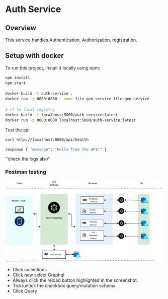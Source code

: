 # Auth Service

## Overview
This service handles Authentication, Authorization, registration.

## Setup with docker
To run this project, install it locally using npm:

```bash
npm install
npm start

docker build -t auth-service .
docker run -p 8080:8080 --name file-gen-service file-gen-service

# if to local registry
docker build -t localhost:5000/auth-service:latest .
docker run -p 8080:8080 localhost:5000/auth-service:latest
```
Test the api 
```bash
curl http://localhost:8080/api/health
```
```bash
response { "message": "Hello from the API!" }
```
''check the logs also''

### Postman testing
![GitHub Logo](https://github.com/maestrom4/Bundy-management-microservice/blob/develop/bundyRevamp3.jpg?raw=true)

- Click collections
- Click new select Graphql
- Always click the reload button highlighted in the screenshot.
- Tick/untick the checkbox query/mutation schema 
- Click Query